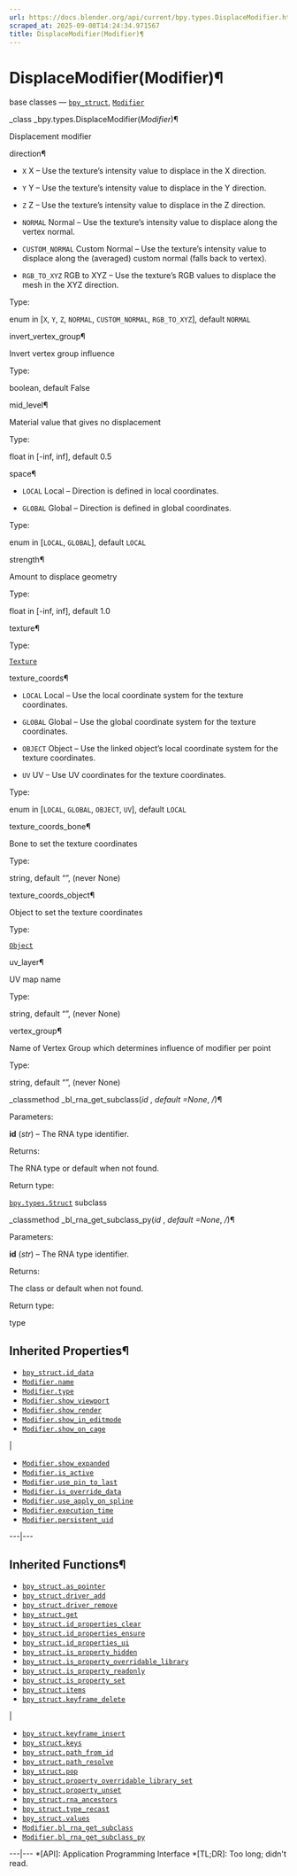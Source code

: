 ```yaml
---
url: https://docs.blender.org/api/current/bpy.types.DisplaceModifier.html
scraped_at: 2025-09-08T14:24:34.971567
title: DisplaceModifier(Modifier)¶
---
```


# DisplaceModifier(Modifier)¶  
  
base classes — [`bpy_struct`](bpy.types.bpy_struct.html#bpy.types.bpy_struct
"bpy.types.bpy_struct"),
[`Modifier`](bpy.types.Modifier.html#bpy.types.Modifier "bpy.types.Modifier")

_class _bpy.types.DisplaceModifier(_Modifier_)¶

    

Displacement modifier

direction¶

    

  * `X` X – Use the texture’s intensity value to displace in the X direction.

  * `Y` Y – Use the texture’s intensity value to displace in the Y direction.

  * `Z` Z – Use the texture’s intensity value to displace in the Z direction.

  * `NORMAL` Normal – Use the texture’s intensity value to displace along the vertex normal.

  * `CUSTOM_NORMAL` Custom Normal – Use the texture’s intensity value to displace along the (averaged) custom normal (falls back to vertex).

  * `RGB_TO_XYZ` RGB to XYZ – Use the texture’s RGB values to displace the mesh in the XYZ direction.

Type:

    

enum in [`X`, `Y`, `Z`, `NORMAL`, `CUSTOM_NORMAL`, `RGB_TO_XYZ`], default
`NORMAL`

invert_vertex_group¶

    

Invert vertex group influence

Type:

    

boolean, default False

mid_level¶

    

Material value that gives no displacement

Type:

    

float in [-inf, inf], default 0.5

space¶

    

  * `LOCAL` Local – Direction is defined in local coordinates.

  * `GLOBAL` Global – Direction is defined in global coordinates.

Type:

    

enum in [`LOCAL`, `GLOBAL`], default `LOCAL`

strength¶

    

Amount to displace geometry

Type:

    

float in [-inf, inf], default 1.0

texture¶

    

Type:

    

[`Texture`](bpy.types.Texture.html#bpy.types.Texture "bpy.types.Texture")

texture_coords¶

    

  * `LOCAL` Local – Use the local coordinate system for the texture coordinates.

  * `GLOBAL` Global – Use the global coordinate system for the texture coordinates.

  * `OBJECT` Object – Use the linked object’s local coordinate system for the texture coordinates.

  * `UV` UV – Use UV coordinates for the texture coordinates.

Type:

    

enum in [`LOCAL`, `GLOBAL`, `OBJECT`, `UV`], default `LOCAL`

texture_coords_bone¶

    

Bone to set the texture coordinates

Type:

    

string, default “”, (never None)

texture_coords_object¶

    

Object to set the texture coordinates

Type:

    

[`Object`](bpy.types.Object.html#bpy.types.Object "bpy.types.Object")

uv_layer¶

    

UV map name

Type:

    

string, default “”, (never None)

vertex_group¶

    

Name of Vertex Group which determines influence of modifier per point

Type:

    

string, default “”, (never None)

_classmethod _bl_rna_get_subclass(_id_ , _default =None_, _/_)¶

    

Parameters:

    

**id** (_str_) – The RNA type identifier.

Returns:

    

The RNA type or default when not found.

Return type:

    

[`bpy.types.Struct`](bpy.types.Struct.html#bpy.types.Struct
"bpy.types.Struct") subclass

_classmethod _bl_rna_get_subclass_py(_id_ , _default =None_, _/_)¶

    

Parameters:

    

**id** (_str_) – The RNA type identifier.

Returns:

    

The class or default when not found.

Return type:

    

type

## Inherited Properties¶

  * [`bpy_struct.id_data`](bpy.types.bpy_struct.html#bpy.types.bpy_struct.id_data "bpy.types.bpy_struct.id_data")
  * [`Modifier.name`](bpy.types.Modifier.html#bpy.types.Modifier.name "bpy.types.Modifier.name")
  * [`Modifier.type`](bpy.types.Modifier.html#bpy.types.Modifier.type "bpy.types.Modifier.type")
  * [`Modifier.show_viewport`](bpy.types.Modifier.html#bpy.types.Modifier.show_viewport "bpy.types.Modifier.show_viewport")
  * [`Modifier.show_render`](bpy.types.Modifier.html#bpy.types.Modifier.show_render "bpy.types.Modifier.show_render")
  * [`Modifier.show_in_editmode`](bpy.types.Modifier.html#bpy.types.Modifier.show_in_editmode "bpy.types.Modifier.show_in_editmode")
  * [`Modifier.show_on_cage`](bpy.types.Modifier.html#bpy.types.Modifier.show_on_cage "bpy.types.Modifier.show_on_cage")

|

  * [`Modifier.show_expanded`](bpy.types.Modifier.html#bpy.types.Modifier.show_expanded "bpy.types.Modifier.show_expanded")
  * [`Modifier.is_active`](bpy.types.Modifier.html#bpy.types.Modifier.is_active "bpy.types.Modifier.is_active")
  * [`Modifier.use_pin_to_last`](bpy.types.Modifier.html#bpy.types.Modifier.use_pin_to_last "bpy.types.Modifier.use_pin_to_last")
  * [`Modifier.is_override_data`](bpy.types.Modifier.html#bpy.types.Modifier.is_override_data "bpy.types.Modifier.is_override_data")
  * [`Modifier.use_apply_on_spline`](bpy.types.Modifier.html#bpy.types.Modifier.use_apply_on_spline "bpy.types.Modifier.use_apply_on_spline")
  * [`Modifier.execution_time`](bpy.types.Modifier.html#bpy.types.Modifier.execution_time "bpy.types.Modifier.execution_time")
  * [`Modifier.persistent_uid`](bpy.types.Modifier.html#bpy.types.Modifier.persistent_uid "bpy.types.Modifier.persistent_uid")

  
---|---  
  
## Inherited Functions¶

  * [`bpy_struct.as_pointer`](bpy.types.bpy_struct.html#bpy.types.bpy_struct.as_pointer "bpy.types.bpy_struct.as_pointer")
  * [`bpy_struct.driver_add`](bpy.types.bpy_struct.html#bpy.types.bpy_struct.driver_add "bpy.types.bpy_struct.driver_add")
  * [`bpy_struct.driver_remove`](bpy.types.bpy_struct.html#bpy.types.bpy_struct.driver_remove "bpy.types.bpy_struct.driver_remove")
  * [`bpy_struct.get`](bpy.types.bpy_struct.html#bpy.types.bpy_struct.get "bpy.types.bpy_struct.get")
  * [`bpy_struct.id_properties_clear`](bpy.types.bpy_struct.html#bpy.types.bpy_struct.id_properties_clear "bpy.types.bpy_struct.id_properties_clear")
  * [`bpy_struct.id_properties_ensure`](bpy.types.bpy_struct.html#bpy.types.bpy_struct.id_properties_ensure "bpy.types.bpy_struct.id_properties_ensure")
  * [`bpy_struct.id_properties_ui`](bpy.types.bpy_struct.html#bpy.types.bpy_struct.id_properties_ui "bpy.types.bpy_struct.id_properties_ui")
  * [`bpy_struct.is_property_hidden`](bpy.types.bpy_struct.html#bpy.types.bpy_struct.is_property_hidden "bpy.types.bpy_struct.is_property_hidden")
  * [`bpy_struct.is_property_overridable_library`](bpy.types.bpy_struct.html#bpy.types.bpy_struct.is_property_overridable_library "bpy.types.bpy_struct.is_property_overridable_library")
  * [`bpy_struct.is_property_readonly`](bpy.types.bpy_struct.html#bpy.types.bpy_struct.is_property_readonly "bpy.types.bpy_struct.is_property_readonly")
  * [`bpy_struct.is_property_set`](bpy.types.bpy_struct.html#bpy.types.bpy_struct.is_property_set "bpy.types.bpy_struct.is_property_set")
  * [`bpy_struct.items`](bpy.types.bpy_struct.html#bpy.types.bpy_struct.items "bpy.types.bpy_struct.items")
  * [`bpy_struct.keyframe_delete`](bpy.types.bpy_struct.html#bpy.types.bpy_struct.keyframe_delete "bpy.types.bpy_struct.keyframe_delete")

|

  * [`bpy_struct.keyframe_insert`](bpy.types.bpy_struct.html#bpy.types.bpy_struct.keyframe_insert "bpy.types.bpy_struct.keyframe_insert")
  * [`bpy_struct.keys`](bpy.types.bpy_struct.html#bpy.types.bpy_struct.keys "bpy.types.bpy_struct.keys")
  * [`bpy_struct.path_from_id`](bpy.types.bpy_struct.html#bpy.types.bpy_struct.path_from_id "bpy.types.bpy_struct.path_from_id")
  * [`bpy_struct.path_resolve`](bpy.types.bpy_struct.html#bpy.types.bpy_struct.path_resolve "bpy.types.bpy_struct.path_resolve")
  * [`bpy_struct.pop`](bpy.types.bpy_struct.html#bpy.types.bpy_struct.pop "bpy.types.bpy_struct.pop")
  * [`bpy_struct.property_overridable_library_set`](bpy.types.bpy_struct.html#bpy.types.bpy_struct.property_overridable_library_set "bpy.types.bpy_struct.property_overridable_library_set")
  * [`bpy_struct.property_unset`](bpy.types.bpy_struct.html#bpy.types.bpy_struct.property_unset "bpy.types.bpy_struct.property_unset")
  * [`bpy_struct.rna_ancestors`](bpy.types.bpy_struct.html#bpy.types.bpy_struct.rna_ancestors "bpy.types.bpy_struct.rna_ancestors")
  * [`bpy_struct.type_recast`](bpy.types.bpy_struct.html#bpy.types.bpy_struct.type_recast "bpy.types.bpy_struct.type_recast")
  * [`bpy_struct.values`](bpy.types.bpy_struct.html#bpy.types.bpy_struct.values "bpy.types.bpy_struct.values")
  * [`Modifier.bl_rna_get_subclass`](bpy.types.Modifier.html#bpy.types.Modifier.bl_rna_get_subclass "bpy.types.Modifier.bl_rna_get_subclass")
  * [`Modifier.bl_rna_get_subclass_py`](bpy.types.Modifier.html#bpy.types.Modifier.bl_rna_get_subclass_py "bpy.types.Modifier.bl_rna_get_subclass_py")

  
---|---
  *[API]: Application Programming Interface
  *[TL;DR]: Too long; didn't read.

